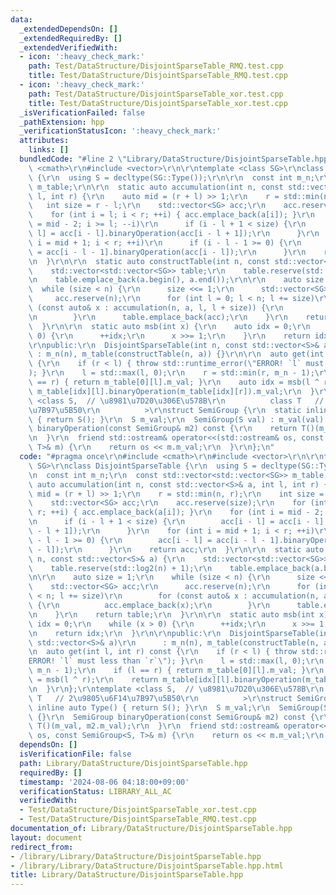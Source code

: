 ```yaml
---
data:
  _extendedDependsOn: []
  _extendedRequiredBy: []
  _extendedVerifiedWith:
  - icon: ':heavy_check_mark:'
    path: Test/DataStructure/DisjointSparseTable_RMQ.test.cpp
    title: Test/DataStructure/DisjointSparseTable_RMQ.test.cpp
  - icon: ':heavy_check_mark:'
    path: Test/DataStructure/DisjointSparseTable_xor.test.cpp
    title: Test/DataStructure/DisjointSparseTable_xor.test.cpp
  _isVerificationFailed: false
  _pathExtension: hpp
  _verificationStatusIcon: ':heavy_check_mark:'
  attributes:
    links: []
  bundledCode: "#line 2 \"Library/DataStructure/DisjointSparseTable.hpp\"\n#include\
    \ <cmath>\r\n#include <vector>\r\n\r\ntemplate <class SG>\r\nclass DisjointSparseTable\
    \ {\r\n  using S = decltype(SG::Type());\r\n\r\n  const int m_n;\r\n  const std::vector<std::vector<SG>>\
    \ m_table;\r\n\r\n  static auto accumulation(int n, const std::vector<S>& a, int\
    \ l, int r) {\r\n    auto mid = (r + l) >> 1;\r\n    r = std::min(n, r);\r\n \
    \   int size = r - l;\r\n    std::vector<SG> acc;\r\n    acc.reserve(size);\r\n\
    \    for (int i = l; i < r; ++i) { acc.emplace_back(a[i]); }\r\n    for (int i\
    \ = mid - 2; i >= l; --i)\r\n      if (i - l + 1 < size) {\r\n        acc[i -\
    \ l] = acc[i - l].binaryOperation(acc[i - l + 1]);\r\n      }\r\n    for (int\
    \ i = mid + 1; i < r; ++i)\r\n      if (i - l - 1 >= 0) {\r\n        acc[i - l]\
    \ = acc[i - l - 1].binaryOperation(acc[i - l]);\r\n      }\r\n    return acc;\r\
    \n  }\r\n\r\n  static auto constructTable(int n, const std::vector<S>& a) {\r\n\
    \    std::vector<std::vector<SG>> table;\r\n    table.reserve(std::log2(n) + 1);\r\
    \n    table.emplace_back(a.begin(), a.end());\r\n\r\n    auto size = 1;\r\n  \
    \  while (size < n) {\r\n      size <<= 1;\r\n      std::vector<SG> acc;\r\n \
    \     acc.reserve(n);\r\n      for (int l = 0; l < n; l += size)\r\n        for\
    \ (const auto& x : accumulation(n, a, l, l + size)) {\r\n          acc.emplace_back(x);\r\
    \n        }\r\n      table.emplace_back(acc);\r\n    }\r\n    return table;\r\n\
    \  }\r\n\r\n  static auto msb(int x) {\r\n    auto idx = 0;\r\n    while (x >\
    \ 0) {\r\n      ++idx;\r\n      x >>= 1;\r\n    }\r\n    return idx;\r\n  }\r\n\
    \r\npublic:\r\n  DisjointSparseTable(int n, const std::vector<S>& a)\r\n     \
    \ : m_n(n), m_table(constructTable(n, a)) {}\r\n\r\n  auto get(int l, int r) const\
    \ {\r\n    if (r < l) { throw std::runtime_error(\"ERROR! `l` must less than `r`\"\
    ); }\r\n    l = std::max(l, 0);\r\n    r = std::min(r, m_n - 1);\r\n    if (l\
    \ == r) { return m_table[0][l].m_val; }\r\n    auto idx = msb(l ^ r);\r\n    return\
    \ m_table[idx][l].binaryOperation(m_table[idx][r]).m_val;\r\n  }\r\n};\r\ntemplate\
    \ <class S,  // \u8981\u7D20\u306E\u578B\r\n          class T   // 2\u9805\u6F14\
    \u7B97\u5B50\r\n          >\r\nstruct SemiGroup {\r\n  static inline auto Type()\
    \ { return S(); }\r\n  S m_val;\r\n  SemiGroup(S val) : m_val(val) {}\r\n  SemiGroup\
    \ binaryOperation(const SemiGroup& m2) const {\r\n    return T()(m_val, m2.m_val);\r\
    \n  }\r\n  friend std::ostream& operator<<(std::ostream& os, const SemiGroup<S,\
    \ T>& m) {\r\n    return os << m.m_val;\r\n  }\r\n};\n"
  code: "#pragma once\r\n#include <cmath>\r\n#include <vector>\r\n\r\ntemplate <class\
    \ SG>\r\nclass DisjointSparseTable {\r\n  using S = decltype(SG::Type());\r\n\r\
    \n  const int m_n;\r\n  const std::vector<std::vector<SG>> m_table;\r\n\r\n  static\
    \ auto accumulation(int n, const std::vector<S>& a, int l, int r) {\r\n    auto\
    \ mid = (r + l) >> 1;\r\n    r = std::min(n, r);\r\n    int size = r - l;\r\n\
    \    std::vector<SG> acc;\r\n    acc.reserve(size);\r\n    for (int i = l; i <\
    \ r; ++i) { acc.emplace_back(a[i]); }\r\n    for (int i = mid - 2; i >= l; --i)\r\
    \n      if (i - l + 1 < size) {\r\n        acc[i - l] = acc[i - l].binaryOperation(acc[i\
    \ - l + 1]);\r\n      }\r\n    for (int i = mid + 1; i < r; ++i)\r\n      if (i\
    \ - l - 1 >= 0) {\r\n        acc[i - l] = acc[i - l - 1].binaryOperation(acc[i\
    \ - l]);\r\n      }\r\n    return acc;\r\n  }\r\n\r\n  static auto constructTable(int\
    \ n, const std::vector<S>& a) {\r\n    std::vector<std::vector<SG>> table;\r\n\
    \    table.reserve(std::log2(n) + 1);\r\n    table.emplace_back(a.begin(), a.end());\r\
    \n\r\n    auto size = 1;\r\n    while (size < n) {\r\n      size <<= 1;\r\n  \
    \    std::vector<SG> acc;\r\n      acc.reserve(n);\r\n      for (int l = 0; l\
    \ < n; l += size)\r\n        for (const auto& x : accumulation(n, a, l, l + size))\
    \ {\r\n          acc.emplace_back(x);\r\n        }\r\n      table.emplace_back(acc);\r\
    \n    }\r\n    return table;\r\n  }\r\n\r\n  static auto msb(int x) {\r\n    auto\
    \ idx = 0;\r\n    while (x > 0) {\r\n      ++idx;\r\n      x >>= 1;\r\n    }\r\
    \n    return idx;\r\n  }\r\n\r\npublic:\r\n  DisjointSparseTable(int n, const\
    \ std::vector<S>& a)\r\n      : m_n(n), m_table(constructTable(n, a)) {}\r\n\r\
    \n  auto get(int l, int r) const {\r\n    if (r < l) { throw std::runtime_error(\"\
    ERROR! `l` must less than `r`\"); }\r\n    l = std::max(l, 0);\r\n    r = std::min(r,\
    \ m_n - 1);\r\n    if (l == r) { return m_table[0][l].m_val; }\r\n    auto idx\
    \ = msb(l ^ r);\r\n    return m_table[idx][l].binaryOperation(m_table[idx][r]).m_val;\r\
    \n  }\r\n};\r\ntemplate <class S,  // \u8981\u7D20\u306E\u578B\r\n          class\
    \ T   // 2\u9805\u6F14\u7B97\u5B50\r\n          >\r\nstruct SemiGroup {\r\n  static\
    \ inline auto Type() { return S(); }\r\n  S m_val;\r\n  SemiGroup(S val) : m_val(val)\
    \ {}\r\n  SemiGroup binaryOperation(const SemiGroup& m2) const {\r\n    return\
    \ T()(m_val, m2.m_val);\r\n  }\r\n  friend std::ostream& operator<<(std::ostream&\
    \ os, const SemiGroup<S, T>& m) {\r\n    return os << m.m_val;\r\n  }\r\n};"
  dependsOn: []
  isVerificationFile: false
  path: Library/DataStructure/DisjointSparseTable.hpp
  requiredBy: []
  timestamp: '2024-08-06 04:18:00+09:00'
  verificationStatus: LIBRARY_ALL_AC
  verifiedWith:
  - Test/DataStructure/DisjointSparseTable_xor.test.cpp
  - Test/DataStructure/DisjointSparseTable_RMQ.test.cpp
documentation_of: Library/DataStructure/DisjointSparseTable.hpp
layout: document
redirect_from:
- /library/Library/DataStructure/DisjointSparseTable.hpp
- /library/Library/DataStructure/DisjointSparseTable.hpp.html
title: Library/DataStructure/DisjointSparseTable.hpp
---
```

